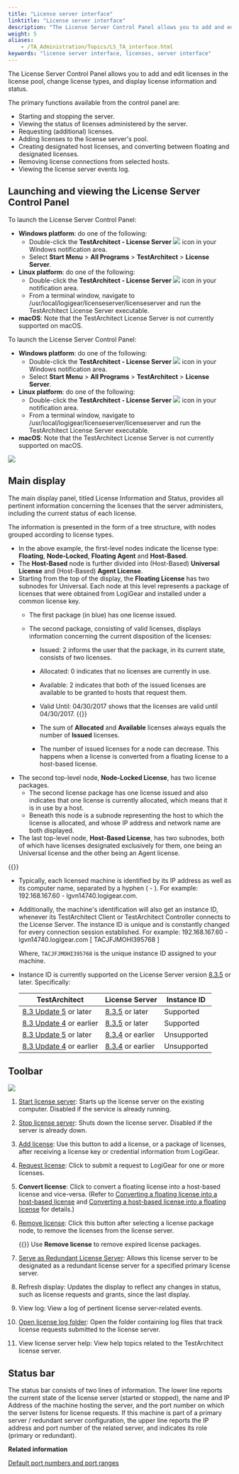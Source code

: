 ```yaml
--- 
title: "License server interface"
linktitle: "License server interface"
description: "The License Server Control Panel allows you to add and edit licenses in the license pool, change license types, and display license information and status."
weight: 5
aliases: 
    - /TA_Administration/Topics/LS_TA_interface.html
keywords: "license server interface, licenses, server interface"
---
```


The License Server Control Panel allows you to add and edit licenses in the license pool, change license types, and display license information and status.

The primary functions available from the control panel are:

-   Starting and stopping the server.
-   Viewing the status of licenses administered by the server.
-   Requesting \(additional\) licenses.
-   Adding licenses to the license server's pool.
-   Creating designated host licenses, and converting between floating and designated licenses.
-   Removing license connections from selected hosts.
-   Viewing the license server events log.

## Launching and viewing the License Server Control Panel

To launch the License Server Control Panel:

-   **Windows platform**: do one of the following:
    -   Double-click the **TestArchitect - License Server** ![](/images/TA_Administration/Images/LS_icon.png) icon in your Windows notification area.
    -   Select **Start Menu** \> **All Programs** \> **TestArchitect** \> **License Server**.
-   **Linux platform**: do one of the following:
    -   Double-click the **TestArchitect - License Server** ![](/images/TA_Administration/Images/LS_icon.png) icon in your notification area.
    -   From a terminal window, navigate to /usr/local/logigear/licenseserver/licenseserver and run the TestArchitect License Server executable.
-   **macOS**: Note that the TestArchitect License Server is not currently supported on macOS.

To launch the License Server Control Panel:

-   **Windows platform**: do one of the following:
    -   Double-click the **TestArchitect - License Server** ![](/images/TA_Administration/Images/LS_icon.png) icon in your Windows notification area.
    -   Select **Start Menu** \> **All Programs** \> **TestArchitect** \> **License Server**.
-   **Linux platform**: do one of the following:
    -   Double-click the **TestArchitect - License Server** ![](/images/TA_Administration/Images/LS_icon.png) icon in your notification area.
    -   From a terminal window, navigate to /usr/local/logigear/licenseserver/licenseserver and run the TestArchitect License Server executable.
-   **macOS**: Note that the TestArchitect License Server is not currently supported on macOS.

![](/images/TA_Administration/Images/licenseserver_7-1.png)

## Main display

The main display panel, titled License Information and Status, provides all pertinent information concerning the licenses that the server administers, including the current status of each license.

The information is presented in the form of a tree structure, with nodes grouped according to license types.

-   In the above example, the first-level nodes indicate the license type: **Floating**, **Node-Locked**, **Floating Agent** and **Host-Based**.
-   The **Host-Based** node is further divided into \(Host-Based\) **Universal License** and \(Host-Based\) **Agent License**.
-   Starting from the top of the display, the **Floating License** has two subnodes for Universal. Each node at this level represents a package of licenses that were obtained from LogiGear and installed under a common license key.
    -   The first package \(in blue\) has one license issued.
    -   The second package, consisting of valid licenses, displays information concerning the current disposition of the licenses:

        -   Issued: 2 informs the user that the package, in its current state, consists of two licenses.
        -   Allocated: 0 indicates that no licenses are currently in use.
        -   Available: 2 indicates that both of the issued licenses are available to be granted to hosts that request them.
        -   Valid Until: 04/30/2017 shows that the licenses are valid until 04/30/2017.
        {{<note>}}

        -   The sum of **Allocated** and **Available** licenses always equals the number of **Issued** licenses.
        -   The number of issued licenses for a node can decrease. This happens when a license is converted from a floating license to a host-based license.
-   The second top-level node, **Node-Locked License**, has two license packages.
    -   The second license package has one license issued and also indicates that one license is currently allocated, which means that it is in use by a host.
    -   Beneath this node is a subnode representing the host to which the license is allocated, and whose IP address and network name are both displayed.
-   The last top-level node, **Host-Based License**, has two subnodes, both of which have licenses designated exclusively for them, one being an Universal license and the other being an Agent license.

{{<attention>}}

-   Typically, each licensed machine is identified by its IP address as well as its computer name, separated by a hyphen \( - \). For example: 192.168.167.60 - lgvn14740.logigear.com.
-   Additionally, the machine's identification will also get an instance ID, whenever its TestArchitect Client or TestArchitect Controller connects to the License Server. The instance ID is unique and is constantly changed for every connection session established. For example: 192.168.167.60 - lgvn14740.logigear.com \[ TACJFJMOHI395768 \]

    Where, `TACJFJMOHI395768` is the unique instance ID assigned to your machine.

-   Instance ID is currently supported on the License Server version [8.3.5](/administration-guide/license-server/version-history/features-added-to-testarchitect-license-server-8-3-5/) or later. Specifically:

    |TestArchitect|License Server|Instance ID|
    |-------------|--------------|-----------|
    |[8.3 Update 5](/user-guide/version-history/features-added-to-testarchitect-8-3-update-5/) or later|[8.3.5](/administration-guide/license-server/version-history/features-added-to-testarchitect-license-server-8-3-5/) or later|Supported|
    |[8.3 Update 4](/user-guide/version-history/features-added-to-testarchitect-8-3-update-4/) or earlier|[8.3.5](/administration-guide/license-server/version-history/features-added-to-testarchitect-license-server-8-3-5/) or later|Supported|
    |[8.3 Update 5](/user-guide/version-history/features-added-to-testarchitect-8-3-update-5/) or later|[8.3.4](/administration-guide/license-server/version-history/features-added-to-testarchitect-license-server-8-3-4/) or earlier|Unsupported|
    |[8.3 Update 4](/user-guide/version-history/features-added-to-testarchitect-8-3-update-4/) or earlier|[8.3.4](/administration-guide/license-server/version-history/features-added-to-testarchitect-license-server-8-3-4/) or earlier|Unsupported|


## Toolbar

![](/images/TA_Administration/Images/licenseserver_8_1.png)

1.  [Start license server](/administration-guide/license-server/managing-the-license-server/starting-and-stopping-the-server): Starts up the license server on the existing computer. Disabled if the service is already running.
2.  [Stop license server](/administration-guide/license-server/managing-the-license-server/starting-and-stopping-the-server): Shuts down the license server. Disabled if the server is already down.
3.  [Add license](/administration-guide/license-server/obtaining-a-testarchitect-license/adding-new-licenses): Use this button to add a license, or a package of licenses, after receiving a license key or credential information from LogiGear.
4.  [Request license](/administration-guide/license-server/obtaining-a-testarchitect-license/requesting-a-license-key): Click to submit a request to LogiGear for one or more licenses.
5.  **Convert license**: Click to convert a floating license into a host-based license and vice-versa. \(Refer to [Converting a floating license into a host-based license](/administration-guide/license-server/managing-licenses/license-conversion/converting-a-floating-license-into-a-host-based-license) and [Converting a host-based license into a floating license](/administration-guide/license-server/managing-licenses/license-conversion/converting-a-host-based-license-into-a-floating-license) for details.\)
6.  [Remove license](/administration-guide/license-server/managing-licenses/removing-licenses): Click this button after selecting a license package node, to remove the licenses from the license server.

    {{<note>}} Use **Remove license** to remove expired license packages.

7.  [Serve as Redundant License Server](/administration-guide/license-server/managing-the-license-server/creating-a-redundant-license-server): Allows this license server to be designated as a redundant license server for a specified primary license server.
8.  Refresh display: Updates the display to reflect any changes in status, such as license requests and grants, since the last display.
9.  View log: View a log of pertinent license server-related events.
10. [Open license log folder](/administration-guide/license-server/license-log-file/): Open the folder containing log files that track license requests submitted to the license server.
11. View license server help: View help topics related to the TestArchitect license server.

## Status bar

The status bar consists of two lines of information. The lower line reports the current state of the license server \(started or stopped\), the name and IP Address of the machine hosting the server, and the port number on which the server listens for license requests. If this machine is part of a primary server / redundant server configuration, the upper line reports the IP address and port number of the related server, and indicates its role \(primary or redundant\).




**Related information**  


[Default port numbers and port ranges](/administration-guide/default-port-numbers-and-port-ranges)

